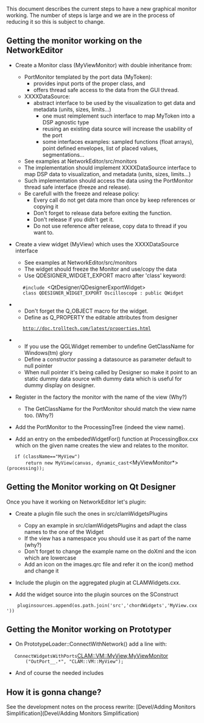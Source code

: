 This document describes the current steps to have a new graphical monitor working. The number of steps is large and we are in the process of reducing it so this is subject to change.

Getting the monitor working on the NetworkEditor
------------------------------------------------

-   Create a Monitor class (MyViewMonitor) with double inheritance from:
    -   PortMonitor templated by the port data (MyToken):
        -   provides input ports of the proper class, and
        -   offers thread safe access to the data from the GUI thread.
    -   XXXXDataSource:
        -   abstract interface to be used by the visualization to get data and metadata (units, sizes, limits...)
            -   one must reimplement such interface to map MyToken into a DSP agnostic type
            -   reusing an existing data source will increase the usability of the port
            -   some interfaces examples: sampled functions (float arrays), point defined envelopes, list of placed values, segmentations...
    -   See examples at NetworkEditor/src/monitors
    -   The implementation should implement XXXXDataSource interface to map DSP data to visualization, and metadata (units, sizes, limits...)
    -   Such implementation should access the data using the PortMonitor thread safe interface (freeze and release).
    -   Be carefull with the freeze and release policy:
        -   Every call do not get data more than once by keep references or copying it
        -   Don't forget to release data before exiting the function.
        -   Don't release if you didn't get it.
        -   Do not use reference after release, copy data to thread if you want to.

-   Create a view widget (MyView) which uses the XXXXDataSource interface
    -   See examples at NetworkEditor/src/monitors
    -   The widget should freeze the Monitor and use/copy the data
    -   Use QDESIGNER\_WIDGET\_EXPORT macro after 'class' keyword:

`      #include `<QtDesigner/QDesignerExportWidget>
`      class QDESIGNER_WIDGET_EXPORT Oscilloscope : public QWidget`

-   -   Don't forget the Q\_OBJECT macro for the widget.
    -   Define as Q\_PROPERTY the editable attributes from designer

`      `[`http://doc.trolltech.com/latest/properties.html`](http://doc.trolltech.com/latest/properties.html)

-   -   If you use the QGLWidget remember to undefine GetClassName for Windows(tm) glory
    -   Define a constructor passing a datasource as parameter default to null pointer
    -   When null pointer it's being called by Designer so make it point to an static dummy data source with dummy data which is useful for dummy display on designer.

-   Register in the factory the monitor with the name of the view (Why?)
    -   The GetClassName for the PortMonitor should match the view name too. (Why?)
-   Add the PortMonitor to the ProcessingTree (indeed the view name).

-   Add an entry on the embededWidgetFor() function at ProcessingBox.cxx which on the given name creates the view and relates to the monitor.

`   if (className=="MyView")`
`       return new MyView(canvas, dynamic_cast`<MyViewMonitor*>`(processing));`

Getting the Monitor working on Qt Designer
------------------------------------------

Once you have it working on NetworkEditor let's plugin:

-   Create a plugin file such the ones in src/clamWidgetsPlugins
    -   Copy an example in src/clamWidgetsPlugins and adapt the class names to the one of the Widget
    -   If the view has a namespace you should use it as part of the name (why?)
    -   Don't forget to change the example name on the doXml and the icon which are lowercase
    -   Add an icon on the images.qrc file and refer it on the icon() method and change it

-   Include the plugin on the aggregated plugin at CLAMWidgets.cxx.

-   Add the widget source into the plugin sources on the SConstruct

`    pluginsources.append(os.path.join('src','chordWidgets','MyView.cxx'))`

Getting the Monitor working on Prototyper
-----------------------------------------

-   On PrototypeLoader::ConnectWithNetwork() add a line with:

`   ConnectWidgetsWithPorts`<CLAM::VM::MyView,MyViewMonitor>
`       ("OutPort__.*", "CLAM::VM::MyView");`

-   And of course the needed includes

How it is gonna change?
-----------------------

See the development notes on the process rewrite: [Devel/Adding Monitors Simplification](Devel/Adding Monitors Simplification)
